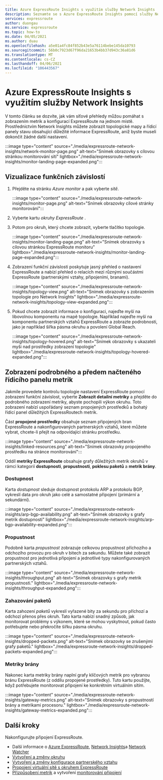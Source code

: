 ```yaml
---
title: Azure ExpressRoute Insights s využitím služby Network Insights
description: Seznamte se s Azure ExpressRoute Insights pomocí služby Network Insights.
services: expressroute
author: duongau
ms.service: expressroute
ms.topic: how-to
ms.date: 04/05/2021
ms.author: duau
ms.openlocfilehash: a5e01a4fc84f852b43e5a76114bebe145da10793
ms.sourcegitcommit: 56b0c7923d67f96da21653b4bb37d943c36a81d6
ms.translationtype: MT
ms.contentlocale: cs-CZ
ms.lasthandoff: 04/06/2021
ms.locfileid: "106443567"
---
```

# <a name="azure-expressroute-insights-using-network-insights"></a>Azure ExpressRoute Insights s využitím služby Network Insights

V tomto článku se dozvíte, jak vám síťové přehledy můžou pomáhat s zobrazením metrik a konfigurací ExpressRoute na jednom místě. Prostřednictvím Network Insights můžete zobrazit topologické mapy a řídicí panely stavu obsahující důležité informace ExpressRoute, aniž byste museli dokončit žádné další nastavení.

:::image type="content" source="./media/expressroute-network-insights/network-monitor-page.png" alt-text="Snímek obrazovky s cílovou stránkou monitorování sítí" lightbox="./media/expressroute-network-insights/monitor-landing-page-expanded.png":::

## <a name="visualize-functional-dependencies"></a>Vizualizace funkčních závislostí

1. Přejděte na stránku *Azure monitor* a pak vyberte *sítě*.

    :::image type="content" source="./media/expressroute-network-insights/monitor-page.png" alt-text="Snímek obrazovky cílové stránky monitorování":::

1. Vyberte kartu *okruhy ExpressRoute* . 

1. Potom pro okruh, který chcete zobrazit, vyberte tlačítko topologie.

   :::image type="content" source="./media/expressroute-network-insights/monitor-landing-page.png" alt-text="Snímek obrazovky s cílovou stránkou ExpressRoute monitoru" lightbox="./media/expressroute-network-insights/monitor-landing-page-expanded.png"::: 

1. Zobrazení funkční závislosti poskytuje jasný přehled o nastavení ExpressRoute a nabízí přehled o relacích mezi různými součástmi ExpressRoute (partnerskými vztahy, připojeními, branami).

    :::image type="content" source="./media/expressroute-network-insights/topology-view.png" alt-text="Snímek obrazovky s zobrazením topologie pro Network Insights" lightbox="./media/expressroute-network-insights/topology-view-expanded.png":::

1. Pokud chcete zobrazit informace o konfiguraci, najeďte myší na libovolnou komponentu na mapě topologie. Například najeďte myší na komponentu partnerských vztahů ExpressRoute a zobrazte podrobnosti, jako je například šířka pásma okruhu a povolení Global Reach.

    :::image type="content" source="./media/expressroute-network-insights/topology-hovered.png" alt-text="Snímek obrazovky s ukazateli myši nad prostředky zobrazení topologie" lightbox="./media/expressroute-network-insights/topology-hovered-expanded.png":::

## <a name="view-a-detailed-and-pre-loaded-metrics-dashboard"></a>Zobrazení podrobného a předem načteného řídicího panelu metrik

Jakmile provedete kontrolu topologie nastavení ExpressRoute pomocí zobrazení funkční závislost, vyberte **Zobrazit detailní metriky** a přejděte do podrobného zobrazení metriky, abyste pochopili výkon okruhu. Toto zobrazení nabízí uspořádaný seznam propojených prostředků a bohatý řídicí panel důležitých ExpressRoutech metrik.

Část **propojené prostředky** obsahuje seznam připojených bran ExpressRoute a nakonfigurovaných partnerských vztahů, které můžete vybrat, chcete-li přejít na odpovídající stránku prostředku.

:::image type="content" source="./media/expressroute-network-insights/linked-resources.png" alt-text="Snímek obrazovky propojeného prostředku na stránce monitorování":::


Oddíl **metriky ExpressRoute** obsahuje grafy důležitých metrik okruhů v rámci kategorií **dostupnosti**, **propustnosti**, **poklesu paketů** a **metrik brány**.

### <a name="availability"></a>Dostupnost

Karta *dostupnost* sleduje dostupnost protokolu ARP a protokolu BGP, vykreslí data pro okruh jako celé a samostatné připojení (primární a sekundární). 

:::image type="content" source="./media/expressroute-network-insights/arp-bgp-availability.png" alt-text="Snímek obrazovky s grafy metrik dostupnosti" lightbox="./media/expressroute-network-insights/arp-bgp-availability-expanded.png":::

### <a name="throughput"></a>Propustnost

Podobně karta *propustnost* zobrazuje celkovou propustnost příchozího a odchozího provozu pro okruh v bitech za sekundu. Můžete také zobrazit propustnost pro jednotlivá připojení a jednotlivé typy nakonfigurovaných partnerských vztahů.

:::image type="content" source="./media/expressroute-network-insights/throughput.png" alt-text="Snímek obrazovky s grafy metrik propustnosti." lightbox="./media/expressroute-network-insights/throughput-expanded.png":::

### <a name="packet-drops"></a>Zahazování paketů

Karta zahození *paketů* vykreslí vyřazené bity za sekundu pro příchozí a odchozí přenos přes okruh. Tato karta nabízí snadný způsob, jak monitorovat problémy s výkonem, které se mohou vyskytnout, pokud často potřebujete nebo překročíte šířku pásma okruhu.

:::image type="content" source="./media/expressroute-network-insights/dropped-packets.png" alt-text="Snímek obrazovky se zrušenými grafy paketů." lightbox="./media/expressroute-network-insights/dropped-packets-expanded.png":::

### <a name="gateway-metrics"></a>Metriky brány

Nakonec karta metriky brány naplní grafy klíčových metrik pro vybranou bránu ExpressRoute (z oddílu propojené prostředky). Tuto kartu použijte, když potřebujete monitorovat připojení ke konkrétním virtuálním sítím.

:::image type="content" source="./media/expressroute-network-insights/gateway-metrics.png" alt-text="Snímek obrazovky s propustností brány a metrikami procesoru." lightbox="./media/expressroute-network-insights/gateway-metrics-expanded.png":::

## <a name="next-steps"></a>Další kroky

Nakonfigurujte připojení ExpressRoute.
  
* Další informace o [Azure ExpressRoute](expressroute-introduction.md), [Network Insights](../azure-monitor/insights/network-insights-overview.md)a [Network Watcher](../network-watcher/network-watcher-monitoring-overview.md)
* [Vytvoření a změny okruhu](expressroute-howto-circuit-arm.md)
* [Vytvoření a změny konfigurace partnerského vztahu](expressroute-howto-routing-arm.md)
* [Propojení virtuální sítě s okruhem ExpressRoute](expressroute-howto-linkvnet-arm.md)
* [Přizpůsobení metrik](expressroute-monitoring-metrics-alerts.md) a vytvoření [monitorování připojení](../network-watcher/connection-monitor-overview.md)
